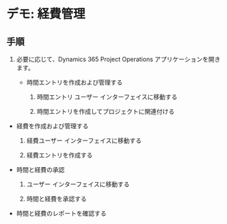 ﻿---
demo:
    title: 'デモ: 経費管理'
    module: 'モジュール 5: Dynamics 365 Project Operations の基礎を学ぶ'
---

# デモ: 経費管理

## 手順

1. 必要に応じて、Dynamics 365 Project Operations アプリケーションを開きます。 

	- 時間エントリを作成および管理する

		1. 時間エントリ ユーザー インターフェイスに移動する

		2. 時間エントリを作成してプロジェクトに関連付ける

- 経費を作成および管理する

	1. 経費ユーザー インターフェイスに移動する

	2. 経費エントリを作成する

- 時間と経費の承認

	1. ユーザー インターフェイスに移動する

	2. 時間と経費を承認する

- 時間と経費のレポートを確認する
